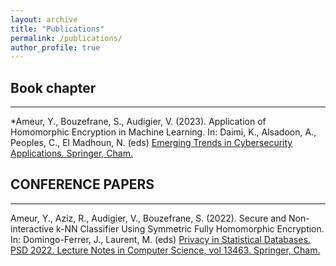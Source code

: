 ```yaml
---
layout: archive
title: "Publications"
permalink: /publications/
author_profile: true
---
```


## Book chapter
___
*Ameur, Y., Bouzefrane, S., Audigier, V. (2023). Application of Homomorphic Encryption in Machine Learning. In: Daimi, K., Alsadoon, A., Peoples, C., El Madhoun, N. (eds)  <a href=https://doi.org/10.1007/978-3-031-09640-2_18> Emerging Trends in Cybersecurity Applications. Springer, Cham. </a>

## CONFERENCE PAPERS
___
Ameur, Y., Aziz, R., Audigier, V., Bouzefrane, S. (2022). Secure and Non-interactive k-NN Classifier Using Symmetric Fully Homomorphic Encryption. In: Domingo-Ferrer, J., Laurent, M. (eds)  <a href="https://doi.org/10.1007/978-3-031-13945-1_11"> Privacy in Statistical Databases. PSD 2022. Lecture Notes in Computer Science, vol 13463. Springer, Cham.</a>
